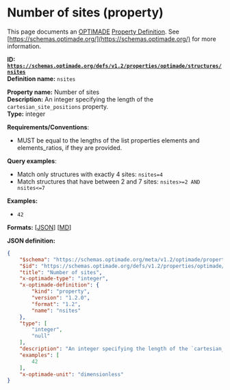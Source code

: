 # Number of sites (property)

This page documents an [OPTIMADE](https://www.optimade.org/) [Property Definition](https://schemas.optimade.org/#definitions). See [https://schemas.optimade.org/](https://schemas.optimade.org/) for more information.

**ID: [`https://schemas.optimade.org/defs/v1.2/properties/optimade/structures/nsites`](https://schemas.optimade.org/defs/v1.2/properties/optimade/structures/nsites.md)**  
**Definition name:** `nsites`

**Property name:** Number of sites  
**Description:** An integer specifying the length of the `cartesian_site_positions` property.  
**Type:** integer  

**Requirements/Conventions**:

- MUST be equal to the lengths of the list properties elements and elements_ratios, if they are provided.

**Query examples**:

- Match only structures with exactly 4 sites: `nsites=4`
- Match structures that have between 2 and 7 sites: `nsites>=2 AND nsites<=7`

**Examples:**

- `42`

**Formats:** [[JSON](nsites.json)] [[MD](nsites.md)]

**JSON definition:**

``` json
{
    "$schema": "https://schemas.optimade.org/meta/v1.2/optimade/property_definition.md",
    "$id": "https://schemas.optimade.org/defs/v1.2/properties/optimade/structures/nsites",
    "title": "Number of sites",
    "x-optimade-type": "integer",
    "x-optimade-definition": {
        "kind": "property",
        "version": "1.2.0",
        "format": "1.2",
        "name": "nsites"
    },
    "type": [
        "integer",
        "null"
    ],
    "description": "An integer specifying the length of the `cartesian_site_positions` property.\n\n**Requirements/Conventions**:\n\n- MUST be equal to the lengths of the list properties elements and elements_ratios, if they are provided.\n\n**Query examples**:\n\n- Match only structures with exactly 4 sites: `nsites=4`\n- Match structures that have between 2 and 7 sites: `nsites>=2 AND nsites<=7`",
    "examples": [
        42
    ],
    "x-optimade-unit": "dimensionless"
}
```
